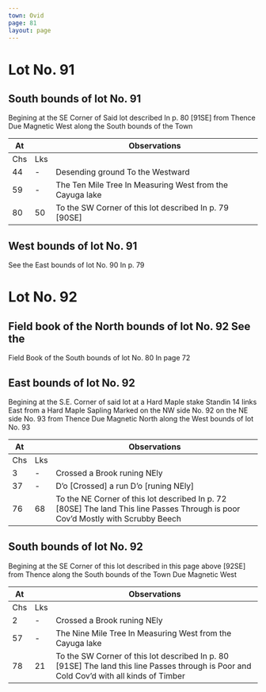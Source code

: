 ```yaml
---
town: Ovid
page: 81
layout: page
---
```


# Lot No. 91

## South bounds of lot No. 91
Begining at the SE Corner of Said lot described In p. 80 [91SE] from Thence Due Magnetic West along the South bounds of the Town

| At |    | Observations |
| -- | -- | ------------ |
| Chs | Lks | |
44 | - | Desending ground To the Westward
59 | - | The Ten Mile Tree In Measuring West from the Cayuga lake
80 | 50 | To the SW Corner of this lot described In p. 79 [90SE]

## West bounds of lot No. 91
See the East bounds of lot No. 90 In p. 79

# Lot No. 92

## Field book of the North bounds of lot No. 92 See the
Field Book of the South bounds of lot No. 80 In page 72

## East bounds of lot No. 92
Begining at the S.E. Corner of said lot at a Hard Maple stake Standin 14 links East from a Hard Maple Sapling Marked on the NW side No. 92 on the NE side No. 93 from Thence Due Magnetic North along the West bounds of lot No. 93

| At |    | Observations |
| -- | -- | ------------ |
| Chs | Lks | |
3 | - | Crossed a Brook runing NEly
37 | - | D’o [Crossed] a run D’o [runing NEly] 
76 | 68 | To the NE Corner of this lot described In p. 72 [80SE] The land This line Passes Through is poor Cov’d Mostly with Scrubby Beech

## South bounds of lot No. 92
Begining at the SE Corner of this lot described in this page above [92SE] from Thence along the South bounds of the Town Due Magnetic West

| At |    | Observations |
| -- | -- | ------------ |
| Chs | Lks | |
2 | - | Crossed a Brook runing NEly
57 | - | The Nine Mile Tree In Measuring West from the Cayuga lake
78 | 21 | To the SW Corner of this lot described In p. 80 [91SE] The land this line Passes through is Poor and Cold Cov’d with all kinds of Timber

